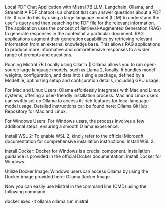 Local PDF Chat Application with Mistral 7B LLM, Langchain, Ollama, and Streamlit
A PDF chatbot is a chatbot that can answer questions about a PDF file. It can do this by using a large language model (LLM) to understand the user's query and then searching the PDF file for the relevant information. The application uses the concept of Retrieval-Augmented Generation (RAG) to generate responses in the context of a particular document. RAG applications augment their generation capabilities by retrieving relevant information from an external knowledge base. This allows RAG applications to produce more informative and comprehensive responses to a wider range of prompts and questions.

Running Mistral 7B Locally using Ollama 🦙
Ollama allows you to run open-source large language models, such as Llama 2, locally. It bundles model weights, configuration, and data into a single package, defined by a Modelfile, optimizing setup and configuration details, including GPU usage.

For Mac and Linux Users: Ollama effortlessly integrates with Mac and Linux systems, offering a user-friendly installation process. Mac and Linux users can swiftly set up Ollama to access its rich features for local language model usage. Detailed instructions can be found here: Ollama GitHub Repository for Mac and Linux.

For Windows Users: For Windows users, the process involves a few additional steps, ensuring a smooth Ollama experience:

Install WSL 2: To enable WSL 2, kindly refer to the official Microsoft documentation for comprehensive installation instructions: Install WSL 2.

Install Docker: Docker for Windows is a crucial component. Installation guidance is provided in the official Docker documentation: Install Docker for Windows.

Utilize Docker Image: Windows users can access Ollama by using the Docker image provided here: Ollama Docker Image.

Now you can easily use Mistral in the command line (CMD) using the following command:

docker exec -it ollama ollama run mistral

